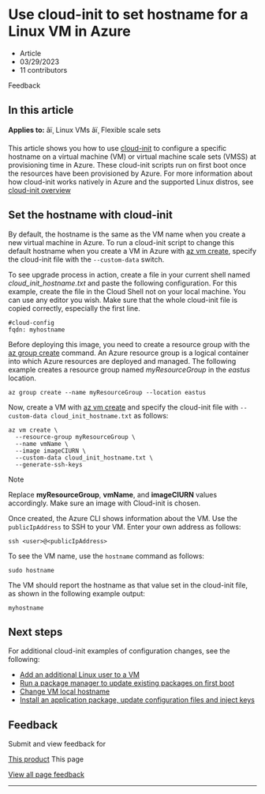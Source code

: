 # Use cloud-init to set hostname for a Linux VM in Azure

* Article
* 03/29/2023
* 11 contributors

Feedback

## In this article

**Applies to:** âï¸ Linux VMs âï¸ Flexible scale sets

This article shows you how to use [cloud-init](https://cloudinit.readthedocs.io) to configure a specific hostname on a virtual machine (VM) or virtual machine scale sets (VMSS) at provisioning time in Azure. These cloud-init scripts run on first boot once the resources have been provisioned by Azure. For more information about how cloud-init works natively in Azure and the supported Linux distros, see [cloud-init overview](using-cloud-init)

## Set the hostname with cloud-init

By default, the hostname is the same as the VM name when you create a new virtual machine in Azure. To run a cloud-init script to change this default hostname when you create a VM in Azure with [az vm create](/en-us/cli/azure/vm), specify the cloud-init file with the `--custom-data` switch.

To see upgrade process in action, create a file in your current shell named *cloud\_init\_hostname.txt* and paste the following configuration. For this example, create the file in the Cloud Shell not on your local machine. You can use any editor you wish. Make sure that the whole cloud-init file is copied correctly, especially the first line.

```
#cloud-config
fqdn: myhostname

```

Before deploying this image, you need to create a resource group with the [az group create](/en-us/cli/azure/group) command. An Azure resource group is a logical container into which Azure resources are deployed and managed. The following example creates a resource group named *myResourceGroup* in the *eastus* location.

```
az group create --name myResourceGroup --location eastus

```

Now, create a VM with [az vm create](/en-us/cli/azure/vm) and specify the cloud-init file with `--custom-data cloud_init_hostname.txt` as follows:

```
az vm create \
  --resource-group myResourceGroup \
  --name vmName \
  --image imageCIURN \
  --custom-data cloud_init_hostname.txt \
  --generate-ssh-keys 

```

Note

Replace **myResourceGroup**, **vmName**, and **imageCIURN** values accordingly. Make sure an image with Cloud-init is chosen.

Once created, the Azure CLI shows information about the VM. Use the `publicIpAddress` to SSH to your VM. Enter your own address as follows:

```
ssh <user>@<publicIpAddress>

```

To see the VM name, use the `hostname` command as follows:

```
sudo hostname

```

The VM should report the hostname as that value set in the cloud-init file, as shown in the following example output:

```
myhostname

```

## Next steps

For additional cloud-init examples of configuration changes, see the following:

* [Add an additional Linux user to a VM](cloudinit-add-user)
* [Run a package manager to update existing packages on first boot](cloudinit-update-vm)
* [Change VM local hostname](cloudinit-update-vm-hostname)
* [Install an application package, update configuration files and inject keys](tutorial-automate-vm-deployment)

## Feedback

Submit and view feedback for

[This product](https://feedback.azure.com/d365community/forum/ec2f1827-be25-ec11-b6e6-000d3a4f0f1c)
This page

[View all page feedback](https://github.com/MicrosoftDocs/azure-docs/issues)

---
